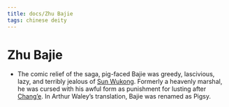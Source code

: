 ```yaml
---
title: docs/Zhu Bajie
tags: chinese deity
---
```


# Zhu Bajie 
- The comic relief of the saga, pig-faced Bajie was greedy, lascivious, lazy, and terribly jealous of [Sun Wukong](Sun%20Wukong.md). Formerly a heavenly marshal, he was cursed with his awful form as punishment for lusting after [Chang’e](Chang’e.md). In Arthur Waley’s translation, Bajie was renamed as Pigsy.